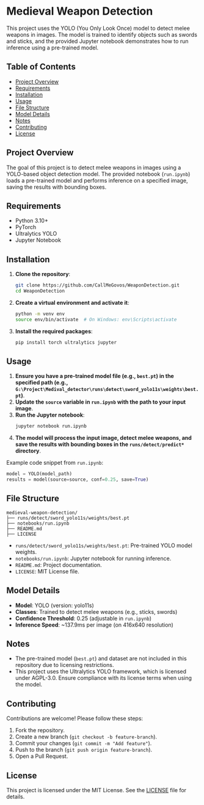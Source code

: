 # Medieval Weapon Detection

This project uses the YOLO (You Only Look Once) model to detect melee weapons in images. The model is trained to identify objects such as swords and sticks, and the provided Jupyter notebook demonstrates how to run inference using a pre-trained model.

## Table of Contents
- [Project Overview](#project-overview)
- [Requirements](#requirements)
- [Installation](#installation)
- [Usage](#usage)
- [File Structure](#file-structure)
- [Model Details](#model-details)
- [Notes](#notes)
- [Contributing](#contributing)
- [License](#license)

## Project Overview
The goal of this project is to detect melee weapons in images using a YOLO-based object detection model. The provided notebook (`run.ipynb`) loads a pre-trained model and performs inference on a specified image, saving the results with bounding boxes.

## Requirements
- Python 3.10+
- PyTorch
- Ultralytics YOLO
- Jupyter Notebook

## Installation
1. **Clone the repository**:
   ```bash
   git clone https://github.com/CallMeGovos/WeaponDetection.git
   cd WeaponDetection
   ```

2. **Create a virtual environment and activate it**:
   ```bash
   python -m venv env
   source env/bin/activate  # On Windows: env\Scripts\activate
   ```

3. **Install the required packages**:
   ```bash
   pip install torch ultralytics jupyter
   ```

## Usage
1. **Ensure you have a pre-trained model file (e.g., `best.pt`) in the specified path (e.g., `G:\Project\Medival_detector\runs\detect\sword_yolo11s\weights\best.pt`)**.
2. **Update the `source` variable in `run.ipynb` with the path to your input image**.
3. **Run the Jupyter notebook**:
   ```bash
   jupyter notebook run.ipynb
   ```
4. **The model will process the input image, detect melee weapons, and save the results with bounding boxes in the `runs/detect/predict*` directory**.

Example code snippet from `run.ipynb`:
```python
model = YOLO(model_path)
results = model(source=source, conf=0.25, save=True)
```

## File Structure
```
medieval-weapon-detection/
├── runs/detect/sword_yolo11s/weights/best.pt
├── notebooks/run.ipynb
├── README.md
├── LICENSE
```

- `runs/detect/sword_yolo11s/weights/best.pt`: Pre-trained YOLO model weights.
- `notebooks/run.ipynb`: Jupyter notebook for running inference.
- `README.md`: Project documentation.
- `LICENSE`: MIT License file.

## Model Details
- **Model**: YOLO (version: yolo11s)
- **Classes**: Trained to detect melee weapons (e.g., sticks, swords)
- **Confidence Threshold**: 0.25 (adjustable in `run.ipynb`)
- **Inference Speed**: ~137.9ms per image (on 416x640 resolution)

## Notes
- The pre-trained model (`best.pt`) and dataset are not included in this repository due to licensing restrictions.
- This project uses the Ultralytics YOLO framework, which is licensed under AGPL-3.0. Ensure compliance with its license terms when using the model.

## Contributing
Contributions are welcome! Please follow these steps:
1. Fork the repository.
2. Create a new branch (`git checkout -b feature-branch`).
3. Commit your changes (`git commit -m "Add feature"`).
4. Push to the branch (`git push origin feature-branch`).
5. Open a Pull Request.

## License
This project is licensed under the MIT License. See the [LICENSE](LICENSE) file for details.